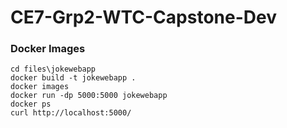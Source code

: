 # CE7-Grp2-WTC-Capstone-Dev

### Docker Images

    cd files\jokewebapp
    docker build -t jokewebapp .
    docker images
    docker run -dp 5000:5000 jokewebapp
    docker ps
    curl http://localhost:5000/


